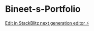 # Bineet-s-Portfolio

[Edit in StackBlitz next generation editor ⚡️](https://stackblitz.com/~/github.com/Bineet-Ratna-Shakya/Bineet-s-Portfolio)